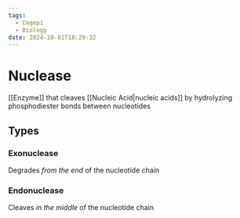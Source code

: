 ```yaml
---
tags:
  - Cegep1
  - Biology
date: 2024-10-01T18:29:32
---
```


# Nuclease

[[Enzyme]] that cleaves [[Nucleic Acid|nucleic acids]] by hydrolyzing phosphodiester bonds between nucleotides

## Types

### Exonuclease

Degrades *from the end* of the nucleotide chain

### Endonuclease

Cleaves *in the middle* of the nucleotide chain